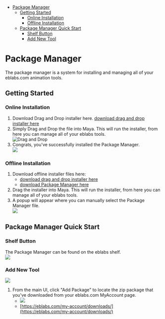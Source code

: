 - [Package Manager](#package-manager)
  * [Getting Started](#getting-started)
    + [Online Installation](#online-installation)
    + [Offline Installation](#offline-installation)
  * [Package Manager Quick Start](#package-manager-quick-start)
    + [Shelf Button](#shelf-button)
    + [Add New Tool](#add-new-tool)

# Package Manager
The package manager is a system for installing and managing all of your eblabs.com animation tools. 
## Getting Started

### Online Installation

 1. Download Drag and Drop installer here. [download drag and drop installer here](https://raw.githubusercontent.com/eblabs/eblabs_docs/master/Installer/eblabs_drag_drop_install.py)
2. Simply Drag and Drop the file into Maya. This will run the installer, from here you can manage all of your eblabs tools. <br/>
![Drag and Drop](https://raw.githubusercontent.com/eblabs/eblabs_docs/master/docs/PackageManager/eblabsPackageManager_installer.gif)
3. Congrats, you've successfully installed the Package Manager. <br/> ![](https://raw.githubusercontent.com/eblabs/eblabs_docs/master/docs/PackageManager/eblabsPackageManager_installer_success.png)


### Offline Installation
1. Download offline installer files here:
    - [download drag and drop installer here](https://raw.githubusercontent.com/eblabs/eblabs_docs/master/Installer/eblabs_drag_drop_install.py)
    - [download Package Manager here](https://github.com/eblabs/eblabs_docs/raw/master/Installer/eblabs_PackageManager_0.0.zip)
2. Drag the installer into Maya. This will run the installer, from here you can manage all of your eblabs tools.
3. A popup will appear where you can manually select the Package Manager file. <br/> ![](https://raw.githubusercontent.com/eblabs/eblabs_docs/master/docs/PackageManager/eblabsPackageManager_installer_offline.png)

## Package Manager Quick Start

### Shelf Button

The Package Manager can be found on the eblabs shelf.<br/>
![](https://raw.githubusercontent.com/eblabs/eblabs_docs/master/docs/PackageManager/eblabsPackageManager_Shelf.png)

### Add New Tool
![](https://raw.githubusercontent.com/eblabs/eblabs_docs/master/docs/PackageManager/eblabsPackageManager_UI.png)
1. From the main UI, click "Add Package" to locate the zip package that you've downloaded from your eblabs.com MyAccount page. <br/>
    - ![](https://raw.githubusercontent.com/eblabs/eblabs_docs/master/docs/PackageManager/eblabsPackageManager_addPackage.gif)
    - [https://eblabs.com/my-account/downloads/](https://eblabs.com/my-account/downloads/)    
